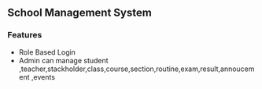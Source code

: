 ## School Management System

### Features

- Role Based Login
- Admin can manage student ,teacher,stackholder,class,course,section,routine,exam,result,annoucement ,events
